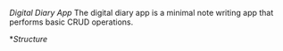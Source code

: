*Digital Diary App*
The digital diary app is a minimal note writing app that performs basic CRUD operations.

**Structure*

